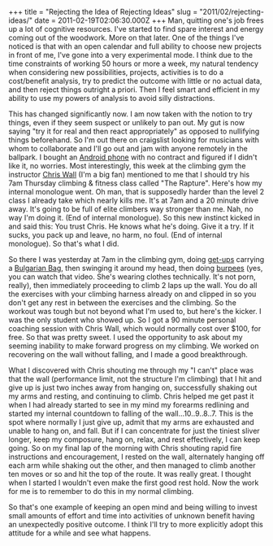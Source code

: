 +++
title = "Rejecting the Idea of Rejecting Ideas"
slug = "2011/02/rejecting-ideas/"
date = 2011-02-19T02:06:30.000Z
+++
Man, quitting one's job frees up a lot of cognitive resources. I've started to find spare interest and energy coming out of the woodwork. More on that later. One of the things I've noticed is that with an open calendar and full ability to choose new projects in front of me, I've gone into a very experimental mode. I think due to the time constraints of working 50 hours or more a week, my natural tendency when considering new possibilities, projects, activities is to do a cost/benefit analysis, try to predict the outcome with little or no actual data, and then reject things outright a priori. Then I feel smart and efficient in my ability to use my powers of analysis to avoid silly distractions.

This has changed significantly now. I am now taken with the notion to try things, even if they seem suspect or unlikely to pan out. My gut is now saying "try it for real and then react appropriately" as opposed to nullifying things beforehand. So I'm out there on craigslist looking for musicians with whom to collaborate and I'll go out and jam with anyone remotely in the ballpark. I bought an [Android phone](/problog/2011/02/google-calendar) with no contract and figured if I didn't like it, no worries. Most interestingly, this week at the climbing gym the instructor [Chris Wall](http://www.totalclimbing.com/page.php?pname=about/guides/chris) (I'm a big fan) mentioned to me that I should try his 7am Thursday climbing & fitness class called "The Rapture". Here's how my internal monologue went. Oh man, that is supposedly harder than the level 2 class I already take which nearly kills me. It's at 7am and a 20 minute drive away. It's going to be full of elite climbers way stronger than me. Nah, no way I'm doing it. (End of internal monologue). So this new instinct kicked in and said this: You trust Chris. He knows what he's doing. Give it a try. If it sucks, you pack up and leave, no harm, no foul. (End of internal monologue). So that's what I did.

So there I was yesterday at 7am in the climbing gym, doing [get-ups](https://www.youtube.com/watch?v=ioLfbIwixe8) carrying a [Bulgarian Bag](http://en.wikipedia.org/wiki/Bulgarian_Bag), then swinging it around my head, then doing [burpees](https://www.youtube.com/watch?v=PYfNA_lmkHM) (yes, you can watch that video. She's wearing clothes technically. It's not porn, really), then immediately proceeding to climb 2 laps up the wall. You do all the exercises with your climbing harness already on and clipped in so you don't get any rest in between the exercises and the climbing. So the workout was tough but not beyond what I'm used to, but here's the kicker. I was the only student who showed up. So I got a 90 minute personal coaching session with Chris Wall, which would normally cost over $100, for free. So that was pretty sweet. I used the opportunity to ask about my seeming inability to make forward progress on my climbing. We worked on recovering on the wall without falling, and I made a good breakthrough.

What I discovered with Chris shouting me through my "I can't" place was that the wall (performance limit, not the structure I'm climbing) that I hit and give up is just two inches away from hanging on, successfully shaking out my arms and resting, and continuing to climb. Chris helped me get past it when I had already started to see in my mind my forearms redlining and started my internal countdown to falling of the wall...10..9..8..7\. This is the spot where normally I just give up, admit that my arms are exhausted and unable to hang on, and fall. But if I can concentrate for just the tiniest sliver longer, keep my composure, hang on, relax, and rest effectively, I can keep going. So on my final lap of the morning with Chris shouting rapid fire instructions and encouragement, I rested on the wall, alternately hanging off each arm while shaking out the other, and then managed to climb another ten moves or so and hit the top of the route. It was really great. I thought when I started I wouldn't even make the first good rest hold. Now the work for me is to remember to do this in my normal climbing.

So that's one example of keeping an open mind and being willing to invest small amounts of effort and time into activities of unknown benefit having an unexpectedly positive outcome. I think I'll try to more explicitly adopt this attitude for a while and see what happens.
